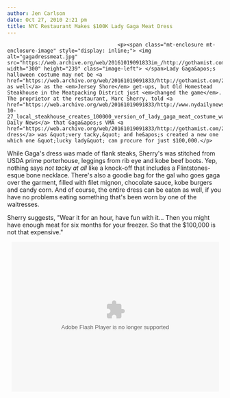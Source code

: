 ```yaml
---
author: Jen Carlson
date: Oct 27, 2010 2:21 pm
title: NYC Restaurant Makes $100K Lady Gaga Meat Dress
---
```


	
										<p><span class="mt-enclosure mt-enclosure-image" style="display: inline;"> <img alt="gagadressmeat.jpg" src="https://web.archive.org/web/20161019091833im_/http://gothamist.com/attachments/arts_jen/gagadressmeat.jpg" width="300" height="239" class="image-left"> </span>Lady Gaga&apos;s halloween costume may not be <a href="https://web.archive.org/web/20161019091833/http://gothamist.com/2010/10/26/snookis_the_only_one_not_being_snoo.php">selling as well</a> as the <em>Jersey Shore</em> get-ups, but Old Homestead Steakhouse in the Meatpacking District just <em>changed the game</em>. The proprietor at the restaurant, Marc Sherry, told <a href="https://web.archive.org/web/20161019091833/http://www.nydailynews.com/ny_local/2010/10/27/2010-10-27_local_steakhouse_creates_100000_version_of_lady_gaga_meat_costume_waitress_model.html">the Daily News</a> that Gaga&apos;s VMA <a href="https://web.archive.org/web/20161019091833/http://gothamist.com/2010/09/13/lady_gaga_distracts_from_scandal_wi.php">meat dress</a> was &quot;very tacky,&quot; and he&apos;s created a new one which one &quot;lucky lady&quot; can procure for just $100,000.</p>

<p>While Gaga&apos;s dress was made of flank steaks, Sherry&apos;s was stitched from USDA prime porterhouse, leggings from rib eye and kobe beef boots. Yep, nothing says <em>not tacky at all</em> like a knock-off that includes a Flintstones-esque bone necklace. There&apos;s also a goodie bag for the gal who goes gaga over the garment, filled with filet mignon, chocolate sauce, kobe burgers and candy corn. And of course, the entire dress can be eaten as well, if you have no problems eating something that&apos;s been worn by one of the waitresses. </p>

<p>Sherry suggests, &quot;Wear it for an hour, have fun with it... Then you might have enough meat for six months for your freezer. So that the $100,000 is not that expensive.&quot;</p>

<center><script src="https://web.archive.org/web/20161019091833js_/http://www.nydailynews.com/js/AC_RunActiveContent.js" type="text/javascript"></script><script type="text/javascript">AC_FL_RunContent('codebase','https://web.archive.org/web/20161019091833/http://download.macromedia.com/pub/shockwave/cabs/flash/swflash.cab#version=9,0,28,0','width','485','height','350','title','Video Player','src','https://web.archive.org/web/20161019091833/http://www.nydailynews.com/swf/video_player/vp_485_single_06092010', 'FlashVars', 'embedCode=xqOTVzMTrjGPRn5-b1GBvm7EhEfpUePT', 'quality','high', 'play', 'true', 'loop', 'true', 'allowFullScreen', 'true', 'pluginspage','https://web.archive.org/web/20161019091833/http://www.adobe.com/shockwave/download/download.cgi?P1_Prod_Version=ShockwaveFlash','movie','https://web.archive.org/web/20161019091833/http://www.nydailynews.com/swf/video_player/vp_485_single_06092010' );</script><noscript><object classid="clsid:D27CDB6E-AE6D-11cf-96B8-444553540000" codebase="https://web.archive.org/web/20161019091833oe_/http://download.macromedia.com/pub/shockwave/cabs/flash/swflash.cab#version=9,0,28,0" width="485" height="350" title="Video Player">  <param name="movie" value="http://www.nydailynews.com/swf/video_player/vp_485_single_06092010.swf"/>  <param name="quality" value="high"/>  <param name="flashvars" value="embedCode=xqOTVzMTrjGPRn5-b1GBvm7EhEfpUePT"/>  <embed src="https://web.archive.org/web/20161019091833oe_/http://www.nydailynews.com/swf/video_player/vp_485_single_06092010.swf" quality="high" flashvars="embedCode=xqOTVzMTrjGPRn5-b1GBvm7EhEfpUePT" pluginspage="http://www.adobe.com/shockwave/download/download.cgi?P1_Prod_Version=ShockwaveFlash" allowfullscreen="true" type="application/x-shockwave-flash" width="485" height="350"></embed></object></noscript></center>					
										
									
				